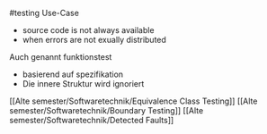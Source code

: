 #testing 
Use-Case
- source code is not always available
- when errors are not exually distributed

Auch genannt funktionstest
- basierend auf spezifikation
- Die innere Struktur wird ignoriert


[[Alte semester/Softwaretechnik/Equivalence Class Testing]]
[[Alte semester/Softwaretechnik/Boundary Testing]]
[[Alte semester/Softwaretechnik/Detected Faults]]
